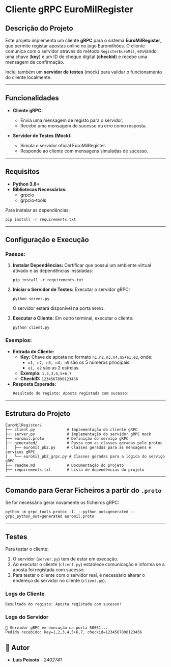 # Cliente gRPC EuroMilRegister

## Descrição do Projeto
Este projeto implementa um cliente **gRPC** para o sistema **EuroMilRegister**, que permite registar apostas online no jogo Euromilhões. O cliente comunica com o servidor através do método `RegisterEuroMil`, enviando uma chave (**key**) e um ID de cheque digital (**checkid**) e recebe uma mensagem de confirmação.

Inclui também um **servidor de testes** (mock) para validar o funcionamento do cliente localmente.

---

## Funcionalidades
- **Cliente gRPC:**
  - Envia uma mensagem de registo para o servidor.
  - Recebe uma mensagem de sucesso ou erro como resposta.

- **Servidor de Testes (Mock):**
  - Simula o servidor oficial EuroMilRegister.
  - Responde ao cliente com mensagens simuladas de sucesso.

---

## Requisitos
- **Python 3.8+**
- **Bibliotecas Necessárias:**
  - grpcio
  - grpcio-tools

Para instalar as dependências:
```
pip install -r requirements.txt
```

---

## Configuração e Execução

### Passos:
1. **Instalar Dependências:**
   Certificar que possui um ambiente virtual ativado e as dependências instaladas:
   ```
   pip install -r requirements.txt
   ```

2. **Iniciar o Servidor de Testes:**
   Executar o servidor gRPC:
   ```
   python server.py
   ```
   O servidor estará disponível na porta `50051`.

3. **Executar o Cliente:**
   Em outro terminal, executar o cliente:
   ```
   python client.py
   ```

### Exemplos:
- **Entrada do Cliente:**
  - **Key:** Chave de aposta no formato `n1,n2,n3,n4,n5+e1,e2`, onde:
    - `n1, n2, n3, n4, n5` são os 5 números principais.
    - `e1, e2` são as 2 estrelas.
  - **Exemplo:** `1,2,3,4,5+6,7`
  - **CheckID:** `1234567890123456`
- **Resposta Esperada:**
  ```
  Resultado do registo: Aposta registada com sucesso!
  ```

---

## Estrutura do Projeto
```
EuroMilRegister/
├── client.py              # Implementação do cliente gRPC
├── server.py              # Implementação do servidor gRPC mock
├── euromil.proto          # Definição do serviço gRPC
├── generated/             # Pasta com as classes geradas pelo protoc
│   ├── euromil_pb2.py     # Classes geradas para as mensagens e serviços gRPC
│   └── euromil_pb2_grpc.py # Classes geradas para a lógica do serviço gRPC
├── readme.md              # Documentação do projeto
├── requirements.txt       # Lista de dependências do projeto
```

---

## Comando para Gerar Ficheiros a partir do `.proto`
Se for necessário gerar novamente os ficheiros gRPC:
```
python -m grpc_tools.protoc -I. --python_out=generated --grpc_python_out=generated euromil.proto
```

---

## Testes
Para testar o cliente:
1. O servidor (`server.py`) tem de estar em execução.
2. Ao executar o cliente (`client.py`) establece comunicação e informa se a aposta foi registada com sucesso.
3. Para testar o cliente com o servidor real, é necessário alterar o endereço do servidor no cliente (`client.py`).

### Logs do Cliente
```
Resultado do registo: Aposta registada com sucesso!
```

### Logs do Servidor
```
🚀 Servidor gRPC em execução na porta 50051...
Pedido recebido: key=1,2,3,4,5+6,7, checkid=1234567890123456
```

## 👥 Autor
- **Luís Peixoto** - *2402741*